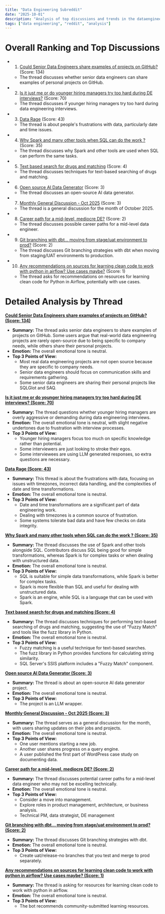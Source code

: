 ```yaml
---
title: "Data Engineering Subreddit"
date: "2025-10-01"
description: "Analysis of top discussions and trends in the dataengineering subreddit"
tags: ["data engineering", "reddit", "analysis"]
---
```


# Overall Ranking and Top Discussions
*   1.  [Could Senior Data Engineers share examples of projects on GitHub?](https://www.reddit.com/r/dataengineering/comments/1nupeh2/could_senior_data_engineers_share_examples_of/) (Score: 134)
    *   The thread discusses whether senior data engineers can share examples of personal projects on GitHub.

*   2.  [Is it just me or do younger hiring managers try too hard during DE interviews?](https://www.reddit.com/r/dataengineering/comments/1nus5j4/is_it_just_me_or_do_younger_hiring_managers_try/) (Score: 70)
    *   The thread discusses if younger hiring managers try too hard during data engineering interviews.

*   3.  [Data Rage](https://www.reddit.com/r/dataengineering/comments/1nuz48r/data_rage/) (Score: 43)
    *   The thread is about people's frustrations with data, particularly date and time issues.

*   4.  [Why Spark and many other tools when SQL can do the work ?](https://www.reddit.com/r/dataengineering/comments/1nveze1/why_spark_and_many_other_tools_when_sql_can_do/) (Score: 35)
    *   The thread discusses why Spark and other tools are used when SQL can perform the same tasks.

*   5.  [Text based search for drugs and matching](https://www.reddit.com/r/dataengineering/comments/1nvaqj8/text_based_search_for_drugs_and_matching/) (Score: 4)
    *   The thread discusses techniques for text-based searching of drugs and matching.

*   6.  [Open source AI Data Generator](https://www.metabase.com/ai-data-generator) (Score: 3)
    *   The thread discusses an open-source AI data generator.

*   7.  [Monthly General Discussion - Oct 2025](https://www.reddit.com/r/dataengineering/comments/1nvc78n/monthly_general_discussion_oct_2025/) (Score: 3)
    *   The thread is a general discussion for the month of October 2025.

*   8.  [Career path for a mid-level, mediocre DE?](https://www.reddit.com/r/dataengineering/comments/1nvi2g7/career_path_for_a_midlevel_mediocre_de/) (Score: 2)
    *   The thread discusses possible career paths for a mid-level data engineer.

*   9.  [Git branching with dbt... moving from stage/uat environment to prod?](https://www.reddit.com/r/dataengineering/comments/1nvialm/git_branching_with_dbt_moving_from_stageuat/) (Score: 2)
    *   The thread discusses Git branching strategies with dbt when moving from staging/UAT environments to production.

*   10. [Any recommendations on sources for learning clean code to work with python in airflow? Use cases maybe?](https://www.reddit.com/r/dataengineering/comments/1nvir7y/any_recommendations_on_sources_for_learning_clean/) (Score: 1)
    *   The thread asks for recommendations on resources for learning clean code for Python in Airflow, potentially with use cases.

# Detailed Analysis by Thread
**[Could Senior Data Engineers share examples of projects on GitHub? (Score: 134)](https://www.reddit.com/r/dataengineering/comments/1nupeh2/could_senior_data_engineers_share_examples_of/)**
*   **Summary:** The thread asks senior data engineers to share examples of projects on GitHub. Some users argue that real-world data engineering projects are rarely open-source due to being specific to company needs, while others share their personal projects.
*   **Emotion:** The overall emotional tone is neutral.
*   **Top 3 Points of View:**
    *   Most real data engineering projects are not open source because they are specific to company needs.
    *   Senior data engineers should focus on communication skills and requirements gathering.
    *   Some senior data engineers are sharing their personal projects like SQLGlot and SAQ.

**[Is it just me or do younger hiring managers try too hard during DE interviews? (Score: 70)](https://www.reddit.com/r/dataengineering/comments/1nus5j4/is_it_just_me_or_do_younger_hiring_managers_try/)**
*   **Summary:** The thread questions whether younger hiring managers are overly aggressive or demanding during data engineering interviews.
*   **Emotion:** The overall emotional tone is neutral, with slight negative undertones due to frustration with interview processes.
*   **Top 3 Points of View:**
    *   Younger hiring managers focus too much on specific knowledge rather than potential.
    *   Some interviewers are just looking to stroke their egos.
    *   Some interviewees are using LLM generated responses, so extra questions are necessary.

**[Data Rage (Score: 43)](https://www.reddit.com/r/dataengineering/comments/1nuz48r/data_rage/)**
*   **Summary:** This thread is about the frustrations with data, focusing on issues with timezones, incorrect data handling, and the complexities of date and time transformations.
*   **Emotion:** The overall emotional tone is neutral.
*   **Top 3 Points of View:**
    *   Date and time transformations are a significant part of data engineering work.
    *   Dealing with timezones is a common source of frustration.
    *   Some systems tolerate bad data and have few checks on data integrity.

**[Why Spark and many other tools when SQL can do the work ? (Score: 35)](https://www.reddit.com/r/dataengineering/comments/1nveze1/why_spark_and_many_other_tools_when_sql_can_do/)**
*   **Summary:** The thread discusses the use of Spark and other tools alongside SQL. Contributors discuss SQL being good for simple transformations, whereas Spark is for complex tasks or when dealing with unstructured data.
*   **Emotion:** The overall emotional tone is neutral.
*   **Top 3 Points of View:**
    *   SQL is suitable for simple data transformations, while Spark is better for complex tasks.
    *   Spark is more flexible than SQL and useful for dealing with unstructured data.
    *   Spark is an engine, while SQL is a language that can be used with Spark.

**[Text based search for drugs and matching (Score: 4)](https://www.reddit.com/r/dataengineering/comments/1nvaqj8/text_based_search_for_drugs_and_matching/)**
*   **Summary:** The thread discusses techniques for performing text-based searching of drugs and matching, suggesting the use of "Fuzzy Match" and tools like the fuzz library in Python.
*   **Emotion:** The overall emotional tone is neutral.
*   **Top 3 Points of View:**
    *   Fuzzy matching is a useful technique for text-based searches.
    *   The fuzz library in Python provides functions for calculating string similarity.
    *   SQL Server's SSIS platform includes a "Fuzzy Match" component.

**[Open source AI Data Generator (Score: 3)](https://www.metabase.com/ai-data-generator)**
*   **Summary:** The thread is about an open-source AI data generator project.
*   **Emotion:** The overall emotional tone is neutral.
*   **Top 3 Points of View:**
    *   The project is an LLM wrapper.

**[Monthly General Discussion - Oct 2025 (Score: 3)](https://www.reddit.com/r/dataengineering/comments/1nvc78n/monthly_general_discussion_oct_2025/)**
*   **Summary:** The thread serves as a general discussion for the month, with users sharing updates on their jobs and projects.
*   **Emotion:** The overall emotional tone is neutral.
*   **Top 3 Points of View:**
    *   One user mentions starting a new job.
    *   Another user shares progress on a query engine.
    *   A user published the first part of WordPress case study on documenting data.

**[Career path for a mid-level, mediocre DE? (Score: 2)](https://www.reddit.com/r/dataengineering/comments/1nvi2g7/career_path_for_a_midlevel_mediocre_de/)**
*   **Summary:** The thread discusses potential career paths for a mid-level data engineer who may not be excelling technically.
*   **Emotion:** The overall emotional tone is neutral.
*   **Top 3 Points of View:**
    *   Consider a move into management.
    *   Explore roles in product management, architecture, or business analysis.
    *   Technical PM, data strategist, DE management

**[Git branching with dbt... moving from stage/uat environment to prod? (Score: 2)](https://www.reddit.com/r/dataengineering/comments/1nvialm/git_branching_with_dbt_moving_from_stageuat/)**
*   **Summary:** The thread discusses Git branching strategies with dbt.
*   **Emotion:** The overall emotional tone is neutral.
*   **Top 3 Points of View:**
    *   Create uat/release-no branches that you test and merge to prod separately.

**[Any recommendations on sources for learning clean code to work with python in airflow? Use cases maybe? (Score: 1)](https://www.reddit.com/r/dataengineering/comments/1nvir7y/any_recommendations_on_sources_for_learning_clean/)**
*   **Summary:** The thread is asking for resources for learning clean code to work with python in airflow.
*   **Emotion:** The overall emotional tone is neutral.
*   **Top 3 Points of View:**
    *   The bot recommends community-submitted learning resources.
